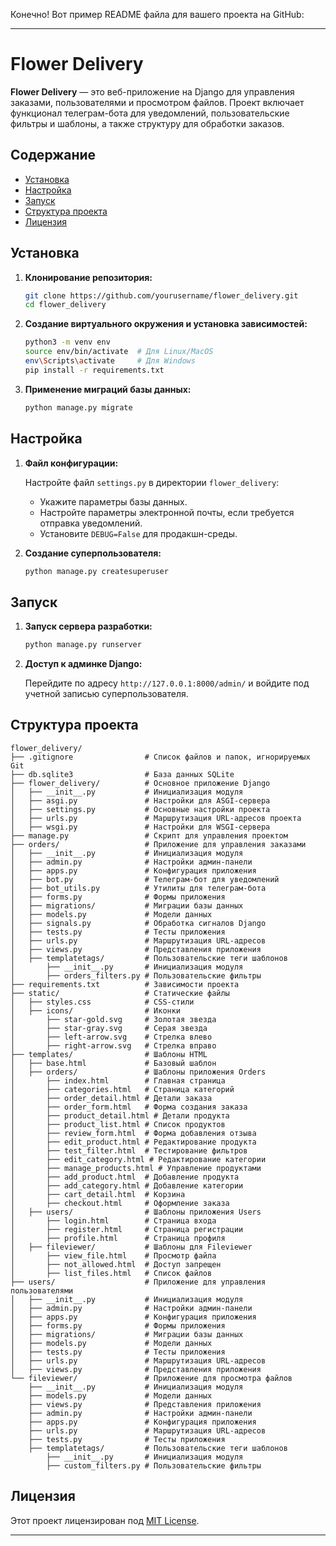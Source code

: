 Конечно! Вот пример README файла для вашего проекта на GitHub:

---

# Flower Delivery

**Flower Delivery** — это веб-приложение на Django для управления заказами, пользователями и просмотром файлов. Проект включает функционал телеграм-бота для уведомлений, пользовательские фильтры и шаблоны, а также структуру для обработки заказов.

## Содержание

- [Установка](#установка)
- [Настройка](#настройка)
- [Запуск](#запуск)
- [Структура проекта](#структура-проекта)
- [Лицензия](#лицензия)

## Установка

1. **Клонирование репозитория:**

   ```bash
   git clone https://github.com/yourusername/flower_delivery.git
   cd flower_delivery
   ```

2. **Создание виртуального окружения и установка зависимостей:**

   ```bash
   python3 -m venv env
   source env/bin/activate  # Для Linux/MacOS
   env\Scripts\activate     # Для Windows
   pip install -r requirements.txt
   ```

3. **Применение миграций базы данных:**

   ```bash
   python manage.py migrate
   ```

## Настройка

1. **Файл конфигурации:**

   Настройте файл `settings.py` в директории `flower_delivery`:
   
   - Укажите параметры базы данных.
   - Настройте параметры электронной почты, если требуется отправка уведомлений.
   - Установите `DEBUG=False` для продакшн-среды.

2. **Создание суперпользователя:**

   ```bash
   python manage.py createsuperuser
   ```

## Запуск

1. **Запуск сервера разработки:**

   ```bash
   python manage.py runserver
   ```

2. **Доступ к админке Django:**

   Перейдите по адресу `http://127.0.0.1:8000/admin/` и войдите под учетной записью суперпользователя.

## Структура проекта

```plaintext
flower_delivery/
├── .gitignore                # Список файлов и папок, игнорируемых Git
├── db.sqlite3                # База данных SQLite
├── flower_delivery/          # Основное приложение Django
│   ├── __init__.py           # Инициализация модуля
│   ├── asgi.py               # Настройки для ASGI-сервера
│   ├── settings.py           # Основные настройки проекта
│   ├── urls.py               # Маршрутизация URL-адресов проекта
│   ├── wsgi.py               # Настройки для WSGI-сервера
├── manage.py                 # Скрипт для управления проектом
├── orders/                   # Приложение для управления заказами
│   ├── __init__.py           # Инициализация модуля
│   ├── admin.py              # Настройки админ-панели
│   ├── apps.py               # Конфигурация приложения
│   ├── bot.py                # Телеграм-бот для уведомлений
│   ├── bot_utils.py          # Утилиты для телеграм-бота
│   ├── forms.py              # Формы приложения
│   ├── migrations/           # Миграции базы данных
│   ├── models.py             # Модели данных
│   ├── signals.py            # Обработка сигналов Django
│   ├── tests.py              # Тесты приложения
│   ├── urls.py               # Маршрутизация URL-адресов
│   ├── views.py              # Представления приложения
│   ├── templatetags/         # Пользовательские теги шаблонов
│       ├── __init__.py       # Инициализация модуля
│       ├── orders_filters.py # Пользовательские фильтры
├── requirements.txt          # Зависимости проекта
├── static/                   # Статические файлы
│   ├── styles.css            # CSS-стили
│   ├── icons/                # Иконки
│       ├── star-gold.svg     # Золотая звезда
│       ├── star-gray.svg     # Серая звезда
│       ├── left-arrow.svg    # Стрелка влево
│       ├── right-arrow.svg   # Стрелка вправо
├── templates/                # Шаблоны HTML
│   ├── base.html             # Базовый шаблон
│   ├── orders/               # Шаблоны приложения Orders
│       ├── index.html        # Главная страница
│       ├── categories.html   # Страница категорий
│       ├── order_detail.html # Детали заказа
│       ├── order_form.html   # Форма создания заказа
│       ├── product_detail.html # Детали продукта
│       ├── product_list.html # Список продуктов
│       ├── review_form.html  # Форма добавления отзыва
│       ├── edit_product.html # Редактирование продукта
│       ├── test_filter.html  # Тестирование фильтров
│       ├── edit_category.html # Редактирование категории
│       ├── manage_products.html # Управление продуктами
│       ├── add_product.html  # Добавление продукта
│       ├── add_category.html # Добавление категории
│       ├── cart_detail.html  # Корзина
│       ├── checkout.html     # Оформление заказа
│   ├── users/                # Шаблоны приложения Users
│       ├── login.html        # Страница входа
│       ├── register.html     # Страница регистрации
│       ├── profile.html      # Страница профиля
│   ├── fileviewer/           # Шаблоны для Fileviewer
│       ├── view_file.html    # Просмотр файла
│       ├── not_allowed.html  # Доступ запрещен
│       ├── list_files.html   # Список файлов
├── users/                    # Приложение для управления пользователями
│   ├── __init__.py           # Инициализация модуля
│   ├── admin.py              # Настройки админ-панели
│   ├── apps.py               # Конфигурация приложения
│   ├── forms.py              # Формы приложения
│   ├── migrations/           # Миграции базы данных
│   ├── models.py             # Модели данных
│   ├── tests.py              # Тесты приложения
│   ├── urls.py               # Маршрутизация URL-адресов
│   ├── views.py              # Представления приложения
└── fileviewer/               # Приложение для просмотра файлов
    ├── __init__.py           # Инициализация модуля
    ├── models.py             # Модели данных
    ├── views.py              # Представления приложения
    ├── admin.py              # Настройки админ-панели
    ├── apps.py               # Конфигурация приложения
    ├── urls.py               # Маршрутизация URL-адресов
    ├── tests.py              # Тесты приложения
    ├── templatetags/         # Пользовательские теги шаблонов
        ├── __init__.py       # Инициализация модуля
        ├── custom_filters.py # Пользовательские фильтры
```

## Лицензия

Этот проект лицензирован под [MIT License](LICENSE).

---

